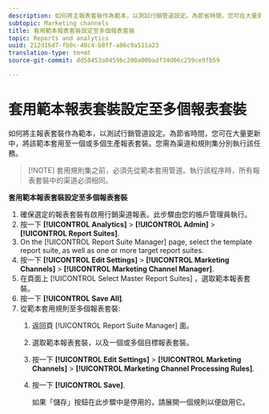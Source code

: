 ```yaml
---
description: 如何將主報表套裝作為範本，以測試行銷管道設定。為節省時間，您可在大量更新中，將該範本套用至一個或多個生產報表套裝。您需為渠道和規則集分別執行該任務。
subtopic: Marketing channels
title: 套用範本報表套裝設定至多個報表套裝
topic: Reports and analytics
uuid: 212d16d7-fb0c-40c4-b8ff-a86c9a511a23
translation-type: tm+mt
source-git-commit: dd58453a0459bc200a00badf34d06c259ce9fb59

---
```



# 套用範本報表套裝設定至多個報表套裝

如何將主報表套裝作為範本，以測試行銷管道設定。為節省時間，您可在大量更新中，將該範本套用至一個或多個生產報表套裝。您需為渠道和規則集分別執行該任務。

> [!NOTE] 套用規則集之前，必須先從範本套用管道。執行該程序時，所有報表套裝中的渠道必須相同。

**套用範本報表套裝設定至多個報表套裝**

1. 確保選定的報表套裝有啟用行銷渠道報表。此步驟由您的帳戶管理員執行。
1. 按一下 **[!UICONTROL Analytics]** > **[!UICONTROL Admin]** > **[!UICONTROL Report Suites]**.
1. On the [!UICONTROL Report Suite Manager] page, select the template report suite, as well as one or more target report suites.
1. 按一下 **[!UICONTROL Edit Settings]** > **[!UICONTROL Marketing Channels]** > **[!UICONTROL Marketing Channel Manager]**.
1. 在頁面上 [!UICONTROL Select Master Report Suites] ，選取範本報表套裝。
1. 按一下 **[!UICONTROL Save All]**.
1. 從範本套用規則至多個報表套裝:
   1. 返回頁 [!UICONTROL Report Suite Manager] 面。
   1. 選取範本報表套裝，以及一個或多個目標報表套裝。
   1. 按一下 **[!UICONTROL Edit Settings]** > **[!UICONTROL Marketing Channels]** > **[!UICONTROL Marketing Channel Processing Rules]**.
   1. 按一下 **[!UICONTROL Save]**.

      如果「儲存」按鈕在此步驟中是停用的，請展開一個規則以便啟用它。

